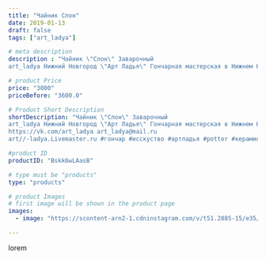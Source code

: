 ```yaml
---
title: "Чайник Слон"
date: 2019-01-13
draft: false
tags: ["art_ladya"]

# meta description
description : "Чайник \"Слон\" Заварочный
art_ladya Нижний Новгород \"Арт Ладья\" Гончарная мастерская в Нижнем Новгороде. Изготовление керамики и мастер//-классы по обучению."

# product Price
price: "3000"
priceBefore: "3600.0"

# Product Short Description
shortDescription: "Чайник \"Слон\" Заварочный
art_ladya Нижний Новгород \"Арт Ладья\" Гончарная мастерская в Нижнем Новгороде. Изготовление керамики и мастер//-классы по обучению. 
https://vk.com/art_ladya art_ladya@mail.ru 
art//-ladya.Livemaster.ru #гончар #исскуство #артладья #potter #керамикадляинтерьера #керамикаручнаяработа #гончарнаямастерская #керамиканазаказ #handmade #посудаизглины #керамика #гончарнаяпосуда #эксклюзивнаякерамика #dishes #decor #ceramicar #nntoday #claygoods #фестиваль #earthenware #ceramic #design #artladya #историческаяреконструкция #нижнийновгород #ceramicart #гончарныйкруг #clay #авторскаякерамика #чайникслон"

#product ID
productID: "Bskk6wLAasB"

# type must be "products"
type: "products"

# product Images
# first image will be shown in the product page
images:
  - image: "https://scontent-arn2-1.cdninstagram.com/v/t51.2885-15/e35/49686696_381989532361142_1417580044501650033_n.jpg?tp=1&_nc_ht=scontent-arn2-1.cdninstagram.com&_nc_cat=102&_nc_ohc=dRILeWnMAioAX_vUKlh&ccb=7-4&oh=f5c1f034ebf26d7b13ad2c3e327203b6&oe=6082A688&_nc_sid=86f79a&ig_cache_key=MTk1NTg1MDUwNTMxMzk1NDU2MQ%3D%3D.2-ccb7-4"

---
```

lorem

